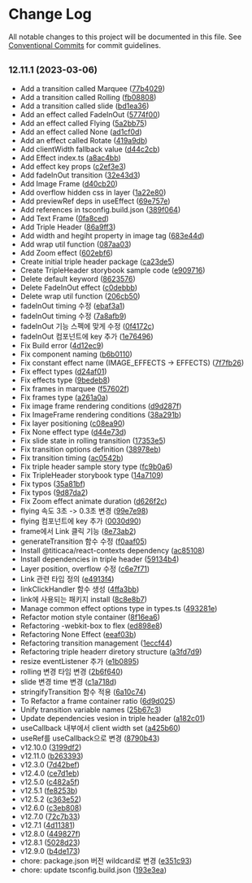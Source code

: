 # Change Log

All notable changes to this project will be documented in this file.
See [Conventional Commits](https://conventionalcommits.org) for commit guidelines.

## <small>12.11.1 (2023-03-06)</small>

- Add a transition called Marquee ([77b4029](https://github.com/titicacadev/triple-frontend/commit/77b4029))
- Add a transition called Rolling ([fb08808](https://github.com/titicacadev/triple-frontend/commit/fb08808))
- Add a transition called slide ([bd1ea36](https://github.com/titicacadev/triple-frontend/commit/bd1ea36))
- Add an effect called FadeInOut ([5774f00](https://github.com/titicacadev/triple-frontend/commit/5774f00))
- Add an effect called Flying ([5a2bb75](https://github.com/titicacadev/triple-frontend/commit/5a2bb75))
- Add an effect called None ([ad1cf0d](https://github.com/titicacadev/triple-frontend/commit/ad1cf0d))
- Add an effect called Rotate ([419a9db](https://github.com/titicacadev/triple-frontend/commit/419a9db))
- Add clientWidth fallback value ([d44c2cb](https://github.com/titicacadev/triple-frontend/commit/d44c2cb))
- Add Effect index.ts ([a8ac4bb](https://github.com/titicacadev/triple-frontend/commit/a8ac4bb))
- Add effect key props ([c2ef3e3](https://github.com/titicacadev/triple-frontend/commit/c2ef3e3))
- Add fadeInOut transition ([32e43d3](https://github.com/titicacadev/triple-frontend/commit/32e43d3))
- Add Image Frame ([d40cb20](https://github.com/titicacadev/triple-frontend/commit/d40cb20))
- Add overflow hidden css in layer ([1a22e80](https://github.com/titicacadev/triple-frontend/commit/1a22e80))
- Add previewRef deps in useEffect ([69e757e](https://github.com/titicacadev/triple-frontend/commit/69e757e))
- Add references in tsconfig.build.json ([389f064](https://github.com/titicacadev/triple-frontend/commit/389f064))
- Add Text Frame ([0fa8ced](https://github.com/titicacadev/triple-frontend/commit/0fa8ced))
- Add Triple Header ([86a9ff3](https://github.com/titicacadev/triple-frontend/commit/86a9ff3))
- Add width and hegiht property in image tag ([683e44d](https://github.com/titicacadev/triple-frontend/commit/683e44d))
- Add wrap util function ([087aa03](https://github.com/titicacadev/triple-frontend/commit/087aa03))
- Add Zoom effect ([602ebf6](https://github.com/titicacadev/triple-frontend/commit/602ebf6))
- Create initial triple header package ([ca23de5](https://github.com/titicacadev/triple-frontend/commit/ca23de5))
- Create TripleHeader storybook sample code ([e909716](https://github.com/titicacadev/triple-frontend/commit/e909716))
- Delete default keyword ([8623576](https://github.com/titicacadev/triple-frontend/commit/8623576))
- Delete FadeInOut effect ([c0debbb](https://github.com/titicacadev/triple-frontend/commit/c0debbb))
- Delete wrap util function ([206cb50](https://github.com/titicacadev/triple-frontend/commit/206cb50))
- fadeInOut timing 수정 ([ebaf3a1](https://github.com/titicacadev/triple-frontend/commit/ebaf3a1))
- fadeInOut timing 수정 ([7a8afb9](https://github.com/titicacadev/triple-frontend/commit/7a8afb9))
- fadeInOut 기능 스펙에 맞게 수정 ([0f4172c](https://github.com/titicacadev/triple-frontend/commit/0f4172c))
- fadeInOut 컴포넌트에 key 추가 ([1e76496](https://github.com/titicacadev/triple-frontend/commit/1e76496))
- Fix Build error ([4d12ec9](https://github.com/titicacadev/triple-frontend/commit/4d12ec9))
- Fix component naming ([b6b0110](https://github.com/titicacadev/triple-frontend/commit/b6b0110))
- Fix constant effect name (IMAGE_EFFECTS -> EFFECTS) ([7f7fb26](https://github.com/titicacadev/triple-frontend/commit/7f7fb26))
- Fix effect types ([d24af01](https://github.com/titicacadev/triple-frontend/commit/d24af01))
- Fix effects type ([9bedeb8](https://github.com/titicacadev/triple-frontend/commit/9bedeb8))
- Fix frames in marquee ([f57602f](https://github.com/titicacadev/triple-frontend/commit/f57602f))
- Fix frames type ([a261a0a](https://github.com/titicacadev/triple-frontend/commit/a261a0a))
- Fix image frame rendering conditions ([d9d287f](https://github.com/titicacadev/triple-frontend/commit/d9d287f))
- Fix ImageFrame rendering conditions ([38a291b](https://github.com/titicacadev/triple-frontend/commit/38a291b))
- Fix layer positioning ([c08ea90](https://github.com/titicacadev/triple-frontend/commit/c08ea90))
- Fix None effect type ([d44e73d](https://github.com/titicacadev/triple-frontend/commit/d44e73d))
- Fix slide state in rolling transition ([17353e5](https://github.com/titicacadev/triple-frontend/commit/17353e5))
- Fix transition options definition ([38978eb](https://github.com/titicacadev/triple-frontend/commit/38978eb))
- Fix transition timing ([ac0542b](https://github.com/titicacadev/triple-frontend/commit/ac0542b))
- Fix triple header sample story type ([fc9b0a6](https://github.com/titicacadev/triple-frontend/commit/fc9b0a6))
- Fix TripleHeader storybook type ([14a7109](https://github.com/titicacadev/triple-frontend/commit/14a7109))
- Fix typos ([35a81bf](https://github.com/titicacadev/triple-frontend/commit/35a81bf))
- Fix typos ([9d87da2](https://github.com/titicacadev/triple-frontend/commit/9d87da2))
- Fix Zoom effect animate duration ([d626f2c](https://github.com/titicacadev/triple-frontend/commit/d626f2c))
- flying 속도 3초 -> 0.3초 변경 ([99e7e98](https://github.com/titicacadev/triple-frontend/commit/99e7e98))
- flying 컴포넌트에 key 추가 ([0030d90](https://github.com/titicacadev/triple-frontend/commit/0030d90))
- frame에서 Link 클릭 기능 ([8e73ab2](https://github.com/titicacadev/triple-frontend/commit/8e73ab2))
- generateTransition 함수 수정 ([f0aaf05](https://github.com/titicacadev/triple-frontend/commit/f0aaf05))
- Install @titicaca/react-contexts dependency ([ac85108](https://github.com/titicacadev/triple-frontend/commit/ac85108))
- Install dependencies in triple header ([59134b4](https://github.com/titicacadev/triple-frontend/commit/59134b4))
- Layer position, overflow 수정 ([c6e7f71](https://github.com/titicacadev/triple-frontend/commit/c6e7f71))
- Link 관련 타입 정의 ([e4913f4](https://github.com/titicacadev/triple-frontend/commit/e4913f4))
- linkClickHandler 함수 생성 ([4ffa3bb](https://github.com/titicacadev/triple-frontend/commit/4ffa3bb))
- link에 사용되는 패키지 install ([8c8e8b7](https://github.com/titicacadev/triple-frontend/commit/8c8e8b7))
- Manage common effect options type in types.ts ([493281e](https://github.com/titicacadev/triple-frontend/commit/493281e))
- Refactor motion style container ([8f16ea6](https://github.com/titicacadev/triple-frontend/commit/8f16ea6))
- Refactoring -webkit-box to flex ([ed898e8](https://github.com/titicacadev/triple-frontend/commit/ed898e8))
- Refactoring None Effect ([eeaf03b](https://github.com/titicacadev/triple-frontend/commit/eeaf03b))
- Refactoring transition management ([1eccf44](https://github.com/titicacadev/triple-frontend/commit/1eccf44))
- Refactoring triple headerr diretory structure ([a3fd7d9](https://github.com/titicacadev/triple-frontend/commit/a3fd7d9))
- resize eventListener 추가 ([e1b0895](https://github.com/titicacadev/triple-frontend/commit/e1b0895))
- rolling 변경 타임 변경 ([2b6f640](https://github.com/titicacadev/triple-frontend/commit/2b6f640))
- slide 변경 time 변경 ([c1a718d](https://github.com/titicacadev/triple-frontend/commit/c1a718d))
- stringifyTransition 함수 적용 ([6a10c74](https://github.com/titicacadev/triple-frontend/commit/6a10c74))
- To Refactor a frame container ratio ([6d9d025](https://github.com/titicacadev/triple-frontend/commit/6d9d025))
- Unify transition variable names ([25b67c3](https://github.com/titicacadev/triple-frontend/commit/25b67c3))
- Update dependencies vesion in triple header ([a182c01](https://github.com/titicacadev/triple-frontend/commit/a182c01))
- useCallback 내부에서 client width set ([a425b60](https://github.com/titicacadev/triple-frontend/commit/a425b60))
- useRef를 useCallback으로 변경 ([8790b43](https://github.com/titicacadev/triple-frontend/commit/8790b43))
- v12.10.0 ([3199df2](https://github.com/titicacadev/triple-frontend/commit/3199df2))
- v12.11.0 ([b263393](https://github.com/titicacadev/triple-frontend/commit/b263393))
- v12.3.0 ([7d42bef](https://github.com/titicacadev/triple-frontend/commit/7d42bef))
- v12.4.0 ([ce7d1eb](https://github.com/titicacadev/triple-frontend/commit/ce7d1eb))
- v12.5.0 ([c482a5f](https://github.com/titicacadev/triple-frontend/commit/c482a5f))
- v12.5.1 ([fe8253b](https://github.com/titicacadev/triple-frontend/commit/fe8253b))
- v12.5.2 ([c363e52](https://github.com/titicacadev/triple-frontend/commit/c363e52))
- v12.6.0 ([c3eb808](https://github.com/titicacadev/triple-frontend/commit/c3eb808))
- v12.7.0 ([72c7b33](https://github.com/titicacadev/triple-frontend/commit/72c7b33))
- v12.7.1 ([4d11381](https://github.com/titicacadev/triple-frontend/commit/4d11381))
- v12.8.0 ([449827f](https://github.com/titicacadev/triple-frontend/commit/449827f))
- v12.8.1 ([5028d23](https://github.com/titicacadev/triple-frontend/commit/5028d23))
- v12.9.0 ([b4de173](https://github.com/titicacadev/triple-frontend/commit/b4de173))
- chore: package.json 버전 wildcard로 변경 ([e351c93](https://github.com/titicacadev/triple-frontend/commit/e351c93))
- chore: update tsconfig.build.json ([193e3ea](https://github.com/titicacadev/triple-frontend/commit/193e3ea))
